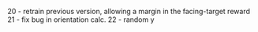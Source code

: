 20 - retrain previous version, allowing a margin in the facing-target reward
21 - fix bug in orientation calc.
22 - random y